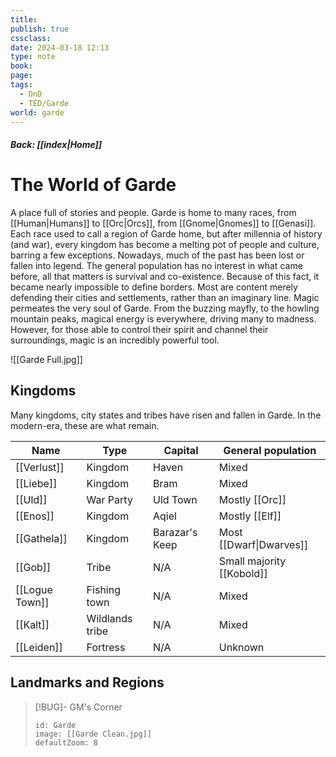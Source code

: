 ```yaml
---
title: 
publish: true
cssclass: 
date: 2024-03-18 12:13
type: note
book: 
page: 
tags:
  - DnD
  - TED/Garde
world: garde
---
```

##### Back: [[index|Home]]
# The World of Garde
A place full of stories and people. Garde is home to many races, from [[Human|Humans]] to [[Orc|Orcs]], from [[Gnome|Gnomes]] to [[Genasi]].
Each race used to call a region of Garde home, but after millennia of history (and war), every kingdom has become a melting pot of people and culture, barring a few exceptions. Nowadays, much of the past has been lost or fallen into legend. The general population has no interest in what came before, all that matters is survival and co-existence. Because of this fact, it became nearly impossible to define borders. Most are content merely defending their cities and settlements, rather than an imaginary line.
Magic permeates the very soul of Garde. From the buzzing mayfly, to the howling mountain peaks, magical energy is everywhere, driving many to madness. However, for those able to control their spirit and channel their surroundings, magic is an incredibly powerful tool.

![[Garde Full.jpg]]

## Kingdoms
Many kingdoms, city states and tribes have risen and fallen in Garde. In the modern-era, these are what remain.

| Name           | Type            | Capital        | General population        |
| -------------- | --------------- | -------------- | ------------------------- |
| [[Verlust]]    | Kingdom         | Haven          | Mixed                     |
| [[Liebe]]      | Kingdom         | Bram           | Mixed                     |
| [[Uld]]        | War Party       | Uld Town       | Mostly [[Orc]]            |
| [[Enos]]       | Kingdom         | Aqiel          | Mostly [[Elf]]            |
| [[Gathela]]    | Kingdom         | Barazar's Keep | Most [[Dwarf\|Dwarves]]   |
| [[Gob]]        | Tribe           | N/A            | Small majority [[Kobold]] |
| [[Logue Town]] | Fishing town    | N/A            | Mixed                     |
| [[Kalt]]       | Wildlands tribe | N/A            | Mixed                     |
| [[Leiden]]     | Fortress        | N/A            | Unknown                   |

## Landmarks and Regions


> [!BUG]- GM's Corner
> ```leaflet
> id: Garde
> image: [[Garde Clean.jpg]]
> defaultZoom: 8
> ```

